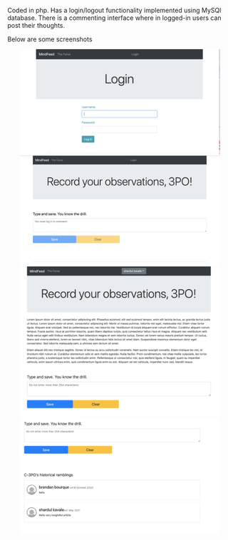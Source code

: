 Coded in php. Has a login/logout functionality implemented using MySQl database. There is a commenting interface where in logged-in users can post their thoughts.

Below are some screenshots


<div align="center">
    <img src="Screen Shot 2021-05-01 at 5.27.38 PM.png" width="450px"</img> 
</div>

<div align="center">
    <img src="Screen Shot 2021-05-01 at 5.32.23 PM.png" width="450px"</img> 
</div>

<div align="center">
    <img src="Screen Shot 2021-05-01 at 5.33.25 PM.png" width="450px"</img> 
</div>

<div align="center">
    <img src="Screen Shot 2021-05-01 at 5.33.51 PM.png" width="450px"</img> 
</div>
